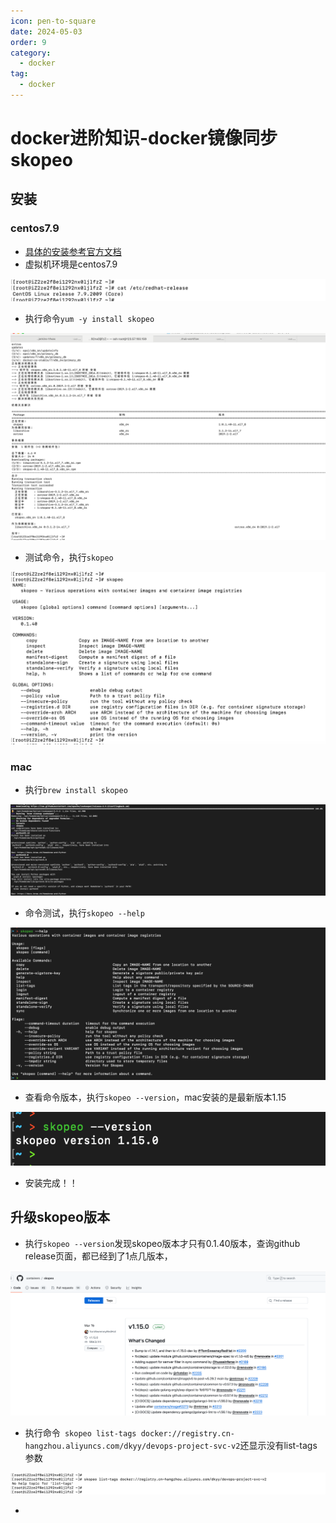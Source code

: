 ```yaml
---
icon: pen-to-square
date: 2024-05-03
order: 9
category:
  - docker
tag:
  - docker
---
```


# docker进阶知识-docker镜像同步skopeo

## 安装

### centos7.9

- [具体的安装参考官方文档](https://github.com/containers/skopeo/blob/main/install.md)
- 虚拟机环境是centos7.9

![image-20240503155345419](images/image-20240503155345419.png)

- 执行命令`yum -y install skopeo`

![image-20240503155412186](images/image-20240503155412186.png)

- 测试命令，执行`skopeo`

![image-20240503155432708](images/image-20240503155432708.png)

### mac

- 执行`brew install skopeo`

![image-20240503195740464](images/image-20240503195740464.png)

- 命令测试，执行`skopeo --help`

![image-20240503195817434](images/image-20240503195817434.png)

- 查看命令版本，执行`skopeo --version`，mac安装的是最新版本1.15

![image-20240503195921208](images/image-20240503195921208.png)

- 安装完成！！



## 升级skopeo版本

- 执行`skopeo --version`发现skopeo版本才只有0.1.40版本，查询github release页面，都已经到了1点几版本，

![image-20240503160550874](images/image-20240503160550874.png)

- 执行命令` skopeo list-tags docker://registry.cn-hangzhou.aliyuncs.com/dkyy/devops-project-svc-v2`还显示没有list-tags参数

![image-20240503163154021](images/image-20240503163154021.png)

- 

